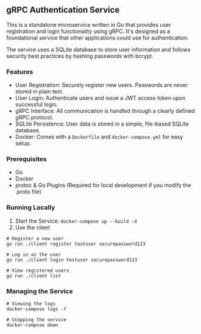 ## gRPC Authentication Service
This is a standalone microservice written in Go that provides user registration and login functionality using gRPC. It's designed as a foundational service that other applications could use for authentication.

The service uses a SQLite database to store user information and follows security best practices by hashing passwords with bcrypt.

### Features
- User Registration: Securely register new users. Passwords are never stored in plain text.
- User Login: Authenticate users and issue a JWT access token upon successful login.
- gRPC Interface: All communication is handled through a clearly defined gRPC protocol.
- SQLite Persistence: User data is stored in a simple, file-based SQLite database.
- Docker: Comes with a `Dockerfile` and `docker-compose.yml` for easy setup.

### Prerequisites
- Go
- Docker
- protoc & Go Plugins (Required for local development if you modify the .proto file)

### Running Locally

1. Start the Service: `docker-compose up --build -d`
2. Use the client
```
# Register a new user
go run ./client register testuser securepassword123

# Log in as the user
go run ./client login testuser securepassword123

# View registered users
go run ./client list
```

### Managing the Service
```
# Viewing the logs
docker-compose logs -f

# Stopping the service
docker-compose down
```
